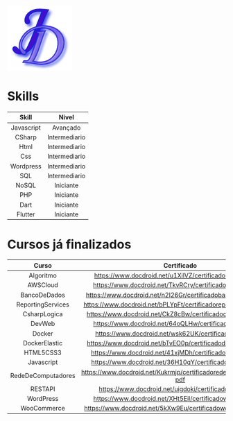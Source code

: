 [![Header](https://github.com/JoaoDiasDev/JoaoDiasDev/blob/main/logoX1.png "Header")](https://joaodiasdev.com/)

# Skills

|   Skill    |     Nivel     |
| :--------: | :-----------: |
| Javascript | Avançado      |
|   CSharp   | Intermediario |
|    Html    | Intermediario |
|    Css     | Intermediario |
| Wordpress  | Intermediario |
|    SQL     | Intermediario |
|   NoSQL    |   Iniciante   |
|    PHP     |   Iniciante   |
|    Dart    |   Iniciante   |
|  Flutter   |   Iniciante   |

# Cursos já finalizados

|       Curso        |                            Certificado                             |
| :----------------: | :----------------------------------------------------------------: |
|     Algoritmo      |     https://www.docdroid.net/u1XilVZ/certificadoalgoritmo-pdf      |
|      AWSCloud      |      https://www.docdroid.net/TkvRCry/certificadoawscloud-pdf      |
|    BancoDeDados    |    https://www.docdroid.net/n2I26Gr/certificadobancodedados-pdf    |
| ReportingServices  |  https://www.docdroid.net/bPLYpFt/certificadoreportingservice-pdf  |
|    CsharpLogica    |    https://www.docdroid.net/CkZ8cBw/certificadocsharplogica-pdf    |
|       DevWeb       |       https://www.docdroid.net/64oQLHw/certificadodevweb-pdf       |
|       Docker       |       https://www.docdroid.net/wsk62UK/certificadodocker-pdf       |
|   DockerElastic    |   https://www.docdroid.net/bTvEO0p/certificadodockerelastic-pdf    |
|     HTML5CSS3      |     https://www.docdroid.net/41xjMDh/certificadohtml5css3-pdf      |
|     Javascript     |     https://www.docdroid.net/36H10qY/certificadojavascript-pdf     |
| RedeDeComputadores | https://www.docdroid.net/Kukrmjp/certificadorededecomputadores-pdf |
|      RESTAPI       |      https://www.docdroid.net/uigdoki/certificadorestapi-pdf       |
|     WordPress      |     https://www.docdroid.net/XHt5Eil/certificadowordpress-pdf      |
|    WooCommerce     |    https://www.docdroid.net/5kXw9Eu/certificadowoocommerce-pdf     |
